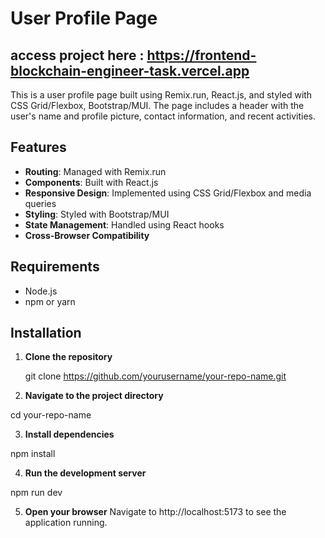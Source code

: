 # User Profile Page

## access project here : https://frontend-blockchain-engineer-task.vercel.app

This is a user profile page built using Remix.run, React.js, and styled with CSS Grid/Flexbox, Bootstrap/MUI. The page includes a header with the user's name and profile picture, contact information, and recent activities.

## Features

- **Routing**: Managed with Remix.run
- **Components**: Built with React.js
- **Responsive Design**: Implemented using CSS Grid/Flexbox and media queries
- **Styling**: Styled with Bootstrap/MUI
- **State Management**: Handled using React hooks
- **Cross-Browser Compatibility**

## Requirements

- Node.js
- npm or yarn

## Installation

1. **Clone the repository**

 
   git clone https://github.com/yourusername/your-repo-name.git




2. **Navigate to the project directory**

cd your-repo-name

3. **Install dependencies**

npm install



4. **Run the development server**

npm run dev


5. **Open your browser**
Navigate to http://localhost:5173 to see the application running.
